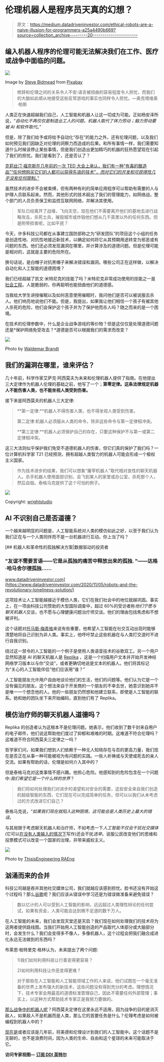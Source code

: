 # 伦理机器人是程序员天真的幻想？

> 原文：<https://medium.datadriveninvestor.com/ethical-robots-are-a-naive-illusion-for-programmers-a25a4490b669?source=collection_archive---------20----------------------->

## 编入机器人程序的伦理可能无法解决我们在工作、医疗或战争中面临的问题。

![](img/a4d3a35140c6b804724fe004920ec8d6.png)

Image by [Steve Bidmead](https://pixabay.com/users/stevebidmead-249424/?utm_source=link-attribution&utm_medium=referral&utm_campaign=image&utm_content=438398) from [Pixabay](https://pixabay.com/?utm_source=link-attribution&utm_medium=referral&utm_campaign=image&utm_content=438398)

> 修辞和伦理之间的关系令人不安:语言被扭曲的容易程度令人担忧，而我们的大脑如此顺从地接受这些反常游戏的事实也同样令人担忧。—奥克塔维奥·帕斯

人类正在快速超越我们自己，人工智能和机器人让这一切成为可能。正如杨安泽所说，“*自动化不再仅仅是制造业工人的问题。机器人取代了体力劳动；脑力劳动要被 AI 和软件取代*。”

但是，除了我们给予或将给予自动化“存在”的能力之外，还有伦理问题，以及我们如何预见我们因缺乏对伦理的洞察力而造成的后果。和所有事情一样，我们需要知道什么时候该停止某些事情，但是我们创造出更加精巧的机器的狂热愿望现在引起了我们的担忧。我们是看到了，还是否认了？

[克莉丝汀·福克斯在几年前的一次 TED 大会上承认，我们有一种“有毒的酿造品”“任何想购买它们的人都可以获得先进的技术”*，而对它们的开发和可获得性几乎没有任何限制。”*](https://www.youtube.com/watch?v=3oE88_6jAwc)

虽然技术的进步不会被束缚，但有两种有利的简单应用程序可以帮助有需要的人与护理人员联系起来。然而，其他形式的技术超出了我们的管理能力，如网络战，整个部门的人员负责保卫和监控互联网网络，并解决其使用。

> 军队已经离开了战壕，飞向天空，现在他们不需要离开他们的基地去进行战略攻击，杀死士兵，摧毁城市或炸毁他们想从几千英里以外的任何东西。但是附带损害呢，比如平民？

今天，许多科技公司都在从事建立国防部称之为“研发团队”的项目这个小组的任务是创造性地、对抗性地接近新技术，以确定如何将它从其预期用途转变为邪恶或有问题的东西。他们还必须发现漏洞在哪里，并计算涉及的道德问题。但是伦理可能是相对的，这就是主要的危险所在。

换句话说，是白帽子对抗黑帽子来解决错误和漏洞。哪些公司正在这样做，以解决自动化和人工智能的道德困境？

我们已经超越了凯文·米特尼克的技能了吗？米特尼克非常成功使用的技能之一是[社会工程](https://en.wikipedia.org/wiki/Social_engineering_(security))。人是脆弱的，你再聪明也能扭曲他们的道德感。

当我给大学生讲授催眠以及如何恶意使用催眠时，我问他们是否可以被说服去杀人。他们响亮地说他们不能。但是，我提出，如果我让他们相信一个孩子有被其他人杀死的危险，他们会保护这个孩子并为了保护他而杀人吗？随之而来的是一个困境。

在技术的伦理参数中，什么是企业战争游戏的等价物？但是这仅仅是处理道德问题还是*保护网络免受攻击？*道德是否可以根据我们的需求而改变？

![](img/71e9238b6b351b7ac86777407330409d.png)

Photo by [Waldemar Brandt](https://unsplash.com/@waldemarbrandt67w?utm_source=unsplash&utm_medium=referral&utm_content=creditCopyText)

## 我们的漏洞在哪里，谁来评估？

几十年前，科学作家艾萨克·阿西莫夫为未来和伦理机器人提供了指南。在他提出三大定律作为机器人伦理的基础之前，他写了一个；**第零定律。这条法律规定机器人不能伤害人类，也不能坐视人类受到伤害。**

接下来是阿西莫夫的机器人三大定律:

> **第一定律:**机器人不得伤害人类，也不得坐视人类受到伤害。
> 
> 第二定律:机器人必须服从人类的命令，除非这些命令与第一定律相冲突。
> 
> **第三定律:**机器人必须保护自己的存在，只要这种保护不与第一或第二定律相冲突。

这三大法则似乎保护我们免受不道德机器人的伤害，但它们真的保护了我们吗？一位计算机科学家 T21 已经预测，拥有超越人类智力的机器人可能会形成一个极权主义国家。

> 作为技术进步的结果，我们可以想象“屠宰机器人”取代相对良性的聊天机器人。杀手机器人使用面部识别，会飞到某人的家里或办公室，杀死那个人，然后自毁。泰格马克提供了这个可怕的例子。

![](img/fd99291227d2e6af1bf20959b98d0e52.png)

Copyright: [wrightstudio](https://www.123rf.com/profile_wrightstudio)

## AI 不识别自己是否道德？

一个越来越明显的问题是，人工智能系统对人类的模仿如此之好，以至于我们认为我们正在与一个人类同伴而不是一台机器进行互动。你上当了吗？

[](https://www.datadriveninvestor.com/2020/11/05/robots-and-the-revolutionary-loneliness-solution/) [## 机器人和革命性的孤独解决方案|数据驱动的投资者

### "友谊不需要言语——它是从孤独的痛苦中释放出来的孤独. "——达格·哈马舍尔德孤独……

www.datadriveninvestor.com](https://www.datadriveninvestor.com/2020/11/05/robots-and-the-revolutionary-loneliness-solution/) 

这项技术让人工智能越接近于模仿人类，它们在我们社会中的地位就越巩固。事实上，在一项由科技公司赞助的大型国际调查中，超过 60%的受访者称*他们宁愿与聊天机器人*交谈，也不愿与心理健康问题治疗师交谈。他们的理由包括焦虑和不想被评判。

这个话题对[托马斯·梅青格](https://en.wikipedia.org/wiki/Thomas_Metzinger)来说有些重要，他希望人工智能在社交互动出现时能够清楚地将自己识别为非人类。事实上，他呼吁禁止这些机器在与人类打交道时不进行自我识别。

绕过这一禁令的人工智能的一个例子是使用人类语音技术的谷歌双工。另一个用户显然知道是 AI 的聊天机器人是 [Replika](https://play.google.com/store/apps/details?id=ai.replika.app&hl=en_US&gl=US) ，这是一个扫描用户文本并开始开发神经网络学习版本以与你“交谈”，或者更确切地说是文本的机器人。他们将其标记为“关心的人工智能伴侣”他们应该用“谁？”

人工智能朋友允许用户自由地谈论他们的生活，他们的问题等。他们认为它是一个没有偏见的朋友。这个想法来自于开发商的一个朋友的不幸去世，她意识到她并不是唯一一个想念他的人。他的一些朋友仍然想和他建立联系，即使是人工智能的联系。她和她的团队坐下来开始编码，直到他们有了 Replika。

## 模仿治疗师的聊天机器人道德吗？

Replika 的创造者认为这根本不是伦理问题。她表示，他们收到了数千封来自用户的电子邮件，他们说这帮助他们度过了抑郁和艰难的时期。这难道不符合伦理吗？这难道不符合阿西莫夫三定律之一吗？

哲学家们问，如果我们想到人们依赖于一种无人知晓存在与否的更高力量，我们现在是否正在从事一种可能被视为有问题的实践。一些人祈祷或与天使或死去的亲人交流。如果有帮助的话，伦理是如何介入其中的？

但是泰格马克对这类事情不感兴趣。他担心危险。他感知到的危险包含在一个问题中:*我们希望它是一个什么样的世界*？

> 我们将如何处理我们对进步的渴望和对安全的需要，这些安全来自我们创造的超级智能的东西，它们现在可以完成简单的任务，但可以以我们从未考虑过的方式改进它们自己？

泰格马克说，“*如果我们现在就陷入这种困境，这可能会是人类历史上最大的错误。*

与其局限于考虑聊天机器人和治疗师，不如考虑一下*人工智能不仅会干扰社交媒体*(它可以[在没有人类输入的情况下](https://www.theguardian.com/commentisfree/2020/sep/08/robot-wrote-this-article-gpt-3)写作)还会干扰*选举*。说服公民改变他们的思维和投票模式可以改变一个国家的治理，并带来威权主义。

![](img/2bc15215c296efeed349583b2e671e0a.png)

Photo by [ThisisEngineering RAEng](https://unsplash.com/@thisisengineering?utm_source=unsplash&utm_medium=referral&utm_content=creditCopyText)

## 汹涌而来的合并

科技公司越是吞并其他社交媒体公司，我们就越应该感到担忧。脸书还没有开始这个过程吗？那么[谷歌](https://www.businessinsider.com/google-youtube-acquisition-inside-story-2020-6)呢？我们应该从错误中学习还是为错误做准备来避免错误？

> 数以亿计的人可以受到人工智能的影响，远远超过人类理性辩论的任何尝试，如果有资金，人类可能会达到微不足道的数千万人。

在人工智能的未来，我们会发现天堂还是天启？我们现在如何处理我们的技术将为这两者提供路线图。当我们开始用人工智能创造的产品取代人体部分或大脑部分时，会发生什么？我们会变得多不像人，多像机器人，这个过程会把我们融合成进化永远无法做到的东西吗？

布莱恩·帕特里克·格林认为，未来提出了两个问题:

> 1)我们如何利用科技让行善变得更容易？
> 
> 2)如何利用科技让作恶变得更难？
> 
> 对于那些在人工智能和人工智能领域工作的人来说，他们试图在一个毫无准备的世界上发布强大的新技术，这些问题没有得到充分的考虑。理想情况下，技术专家会用最高的道德标准管理自己，因此不需要任何外部管理；事实上，以这种方式帮助技术专家正是我努力要做的。

[那么战争中的机器人呢](https://interestingengineering.com/roboethics-the-human-ethics-applied-to-robots)？阿西莫夫定律在这里永远不适用，因为战争的目的是消灭敌人，如果敌人不是机器而是人类，那么它的首要任务是什么？伦理考虑是如何被编程到机器人中的？

[现在是](https://www.sciencedirect.com/science/article/pii/S0007681319301545)或者应该是几年前，将美德和伦理设计到我们的人工智能中。这个话题不是无聊的，也不是浪费时间，因为人类的生命、自由和这个星球的未来可能取决于它。

**访问专家视图—** [**订阅 DDI 英特尔**](https://datadriveninvestor.com/ddi-intel)